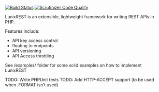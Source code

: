 [![Build Status](https://travis-ci.org/johnvandeweghe/LunixREST.svg?branch=master)](https://travis-ci.org/johnvandeweghe/LunixREST) [![Scrutinizer Code Quality](https://scrutinizer-ci.com/g/johnvandeweghe/LunixREST/badges/quality-score.png?b=master)](https://scrutinizer-ci.com/g/johnvandeweghe/LunixREST/?branch=master)


LunixREST is an extensible, lightweight framework for writing REST APIs in PHP.

Features include:
- API key access control
- Routing to endpoints
- API versioning
- API Access throttling

See /examples/ folder for some solid examples on how to implement LunixREST

TODO: Write PHPUnit tests
TODO: Add HTTP-ACCEPT support (to be used when .FORMAT isn't used)
